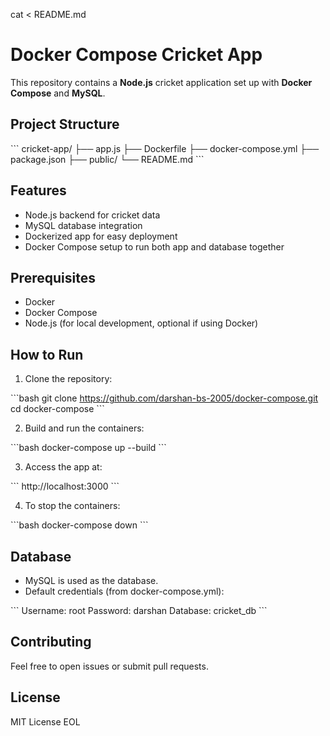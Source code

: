 cat <<EOL > README.md
# Docker Compose Cricket App

This repository contains a **Node.js** cricket application set up with **Docker Compose** and **MySQL**.

## Project Structure

\`\`\`
cricket-app/
├── app.js
├── Dockerfile
├── docker-compose.yml
├── package.json
├── public/
└── README.md
\`\`\`

## Features

- Node.js backend for cricket data
- MySQL database integration
- Dockerized app for easy deployment
- Docker Compose setup to run both app and database together

## Prerequisites

- Docker
- Docker Compose
- Node.js (for local development, optional if using Docker)

## How to Run

1. Clone the repository:

\`\`\`bash
git clone https://github.com/darshan-bs-2005/docker-compose.git
cd docker-compose
\`\`\`

2. Build and run the containers:

\`\`\`bash
docker-compose up --build
\`\`\`

3. Access the app at:

\`\`\`
http://localhost:3000
\`\`\`

4. To stop the containers:

\`\`\`bash
docker-compose down
\`\`\`

## Database

- MySQL is used as the database.
- Default credentials (from docker-compose.yml):

\`\`\`
Username: root
Password: darshan
Database: cricket_db
\`\`\`

## Contributing

Feel free to open issues or submit pull requests.

## License

MIT License
EOL
